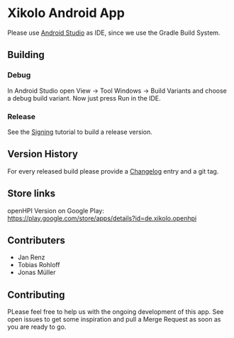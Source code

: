 Xikolo Android App
==================

Please use [Android Studio](https://developer.android.com/sdk/) as IDE, since we use the Gradle Build System.

## Building

### Debug

In Android Studio open View -> Tool Windows -> Build Variants and choose a debug build variant. Now just press Run in the IDE.

### Release

See the [Signing](SIGNING.md) tutorial to build a release version.

## Version History

For every released build please provide a [Changelog](CHANGELOG.md) entry and a git tag.

## Store links

openHPI Version on Google Play: https://play.google.com/store/apps/details?id=de.xikolo.openhpi

## Contributers

- Jan Renz
- Tobias Rohloff
- Jonas Müller

## Contributing

PLease feel free to help us with the ongoing development of this app. See open issues to get some inspiration and pull a Merge Request as soon as you are ready to go.
